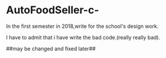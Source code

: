 # AutoFoodSeller-c-
In the first semester in 2018,write for the school's design work.

I have to admit that i have write the bad code.(really really bad).

  ##may be changed and fixed later##
